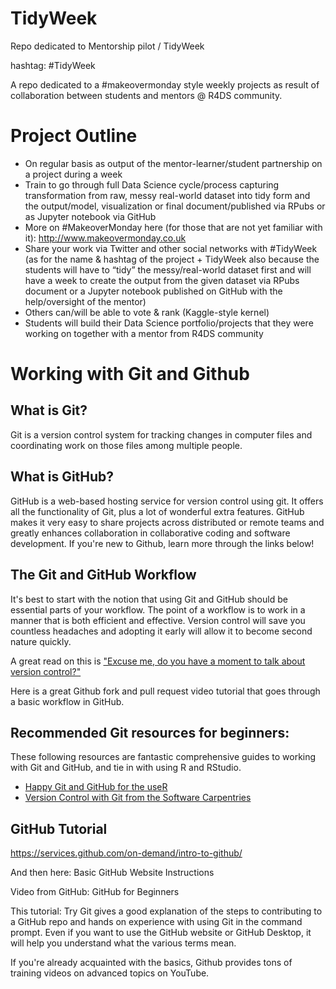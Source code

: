 # TidyWeek
Repo dedicated to Mentorship pilot / TidyWeek <br>

hashtag: #TidyWeek 

A repo dedicated to a #makeovermonday style weekly projects as result of collaboration between students and mentors @ R4DS community.

# Project Outline
- On regular basis as output of the mentor-learner/student partnership on a project during a week 
- Train to go through full Data Science cycle/process capturing transformation from raw, messy real-world dataset into tidy form and the output/model, visualization or final document/published via RPubs or as Jupyter notebook via GitHub
- More on #MakeoverMonday here (for those that are not yet familiar with it): http://www.makeovermonday.co.uk
- Share your work via Twitter and other social networks with #TidyWeek (as for the name & hashtag of the project + TidyWeek also because the students will have to “tidy” the messy/real-world dataset first and will have a week to create the output from the given dataset via RPubs document or a Jupyter notebook published on GitHub with the help/oversight of the mentor) 
- Others can/will be able to vote & rank (Kaggle-style kernel)
- Students will build their Data Science portfolio/projects that they were working on together with a mentor from R4DS community

# Working with Git and Github

## What is Git?
Git is a version control system for tracking changes in computer files and coordinating work on those files among multiple people.

## What is GitHub?
GitHub is a web-based hosting service for version control using git. It offers all the functionality of Git, plus a lot of wonderful extra features.  GitHub makes it very easy to share projects across distributed or remote teams and greatly enhances collaboration in collaborative coding and software development. If you're new to Github, learn more through the links below!

## The Git and GitHub Workflow
It's best to start with the notion that using Git and GitHub should be essential parts of your workflow. The point of a workflow is to work in a manner that is both efficient and effective.  Version control will save you countless headaches and adopting it early will allow it to become second nature quickly.

A great read on this is ["Excuse me, do you have a moment to talk about version control?"](https://peerj.com/preprints/3159/)

Here is a great Github fork and pull request video tutorial that goes through a basic workflow in GitHub. 

## Recommended Git resources for beginners: 

These following resources are fantastic comprehensive guides to working with Git and GitHub, and tie in with using R and RStudio.

*  [Happy Git and GitHub for the useR](http://happygitwithr.com/) 
*  [Version Control with Git from the Software Carpentries](https://swcarpentry.github.io/git-novice/)

## GitHub Tutorial

https://services.github.com/on-demand/intro-to-github/

And then here: Basic GitHub Website Instructions


Video from GitHub: GitHub for Beginners

This tutorial: Try Git gives a good explanation of the steps to contributing to a GitHub repo and hands on experience with using Git in the command prompt. Even if you want to use the GitHub website or GitHub Desktop, it will help you understand what the various terms mean.

If you're already acquainted with the basics, Github provides tons of training videos on advanced topics on YouTube.
